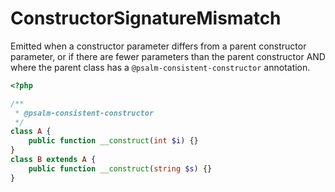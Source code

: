# ConstructorSignatureMismatch

Emitted when a constructor parameter differs from a parent constructor parameter, or if there are fewer parameters than the parent constructor AND where the parent class has a `@psalm-consistent-constructor` annotation.

```php
<?php

/**
 * @psalm-consistent-constructor
 */
class A {
    public function __construct(int $i) {}
}
class B extends A {
    public function __construct(string $s) {}
}
```
